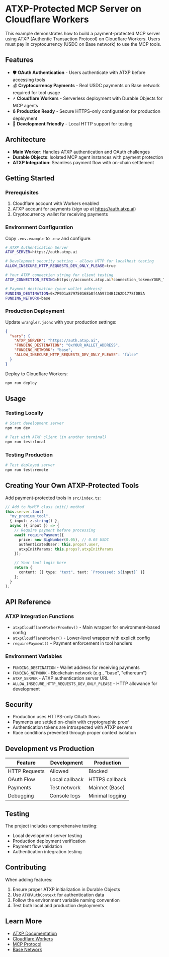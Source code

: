 # ATXP-Protected MCP Server on Cloudflare Workers

This example demonstrates how to build a payment-protected MCP server using ATXP (Authentic Transaction Protocol) on Cloudflare Workers. Users must pay in cryptocurrency (USDC on Base network) to use the MCP tools.

## Features

- 🛡️ **OAuth Authentication** - Users authenticate with ATXP before accessing tools
- 💰 **Cryptocurrency Payments** - Real USDC payments on Base network required for tool usage
- ⚡ **Cloudflare Workers** - Serverless deployment with Durable Objects for MCP agents
- 🔒 **Production Ready** - Secure HTTPS-only configuration for production deployment
- 🧪 **Development Friendly** - Local HTTP support for testing

## Architecture

- **Main Worker**: Handles ATXP authentication and OAuth challenges
- **Durable Objects**: Isolated MCP agent instances with payment protection
- **ATXP Integration**: Seamless payment flow with on-chain settlement

## Getting Started

### Prerequisites

1. Cloudflare account with Workers enabled
2. ATXP account for payments (sign up at https://auth.atxp.ai)
3. Cryptocurrency wallet for receiving payments

### Environment Configuration

Copy `.env.example` to `.env` and configure:

```bash
# ATXP Authentication Server
ATXP_SERVER=https://auth.atxp.ai

# Development security setting - allows HTTP for localhost testing
ALLOW_INSECURE_HTTP_REQUESTS_DEV_ONLY_PLEASE=true

# Your ATXP connection string for client testing
ATXP_CONNECTION_STRING=https://accounts.atxp.ai?connection_token=YOUR_TOKEN

# Payment destination (your wallet address)
FUNDING_DESTINATION=0x7F9D1a879750168b8f4A59734B1262D1778fDB5A
FUNDING_NETWORK=base
```

### Production Deployment

Update `wrangler.jsonc` with your production settings:

```json
{
  "vars": {
    "ATXP_SERVER": "https://auth.atxp.ai",
    "FUNDING_DESTINATION": "0xYOUR_WALLET_ADDRESS",
    "FUNDING_NETWORK": "base",
    "ALLOW_INSECURE_HTTP_REQUESTS_DEV_ONLY_PLEASE": "false"
  }
}
```

Deploy to Cloudflare Workers:

```bash
npm run deploy
```

## Usage

### Testing Locally

```bash
# Start development server
npm run dev

# Test with ATXP client (in another terminal)
npm run test:local
```

### Testing Production

```bash
# Test deployed server
npm run test:remote
```

## Creating Your Own ATXP-Protected Tools

Add payment-protected tools in `src/index.ts`:

```typescript
// Add to MyMCP class init() method
this.server.tool(
  "my_premium_tool",
  { input: z.string() },
  async ({ input }) => {
    // Require payment before processing
    await requirePayment({ 
      price: new BigNumber(0.05), // 0.05 USDC
      authenticatedUser: this.props?.user,
      atxpInitParams: this.props?.atxpInitParams
    });

    // Your tool logic here
    return {
      content: [{ type: "text", text: `Processed: ${input}` }]
    };
  }
);
```

## API Reference

### ATXP Integration Functions

- `atxpCloudflareWorkerFromEnv()` - Main wrapper for environment-based config
- `atxpCloudflareWorker()` - Lower-level wrapper with explicit config
- `requirePayment()` - Payment enforcement in tool handlers

### Environment Variables

- `FUNDING_DESTINATION` - Wallet address for receiving payments
- `FUNDING_NETWORK` - Blockchain network (e.g., "base", "ethereum")
- `ATXP_SERVER` - ATXP authentication server URL
- `ALLOW_INSECURE_HTTP_REQUESTS_DEV_ONLY_PLEASE` - HTTP allowance for development

## Security

- Production uses HTTPS-only OAuth flows
- Payments are settled on-chain with cryptographic proof
- Authentication tokens are introspected with ATXP servers
- Race conditions prevented through proper context isolation

## Development vs Production

| Feature | Development | Production |
|---------|-------------|------------|
| HTTP Requests | Allowed | Blocked |
| OAuth Flow | Local callback | HTTPS callback |
| Payments | Test network | Mainnet (Base) |
| Debugging | Console logs | Minimal logging |

## Testing

The project includes comprehensive testing:

- Local development server testing
- Production deployment verification  
- Payment flow validation
- Authentication integration testing

## Contributing

When adding features:

1. Ensure proper ATXP initialization in Durable Objects
2. Use `ATXPAuthContext` for authentication data
3. Follow the environment variable naming convention
4. Test both local and production deployments

## Learn More

- [ATXP Documentation](https://docs.atxp.ai)
- [Cloudflare Workers](https://developers.cloudflare.com/workers/)
- [MCP Protocol](https://modelcontextprotocol.io/)
- [Base Network](https://base.org/)